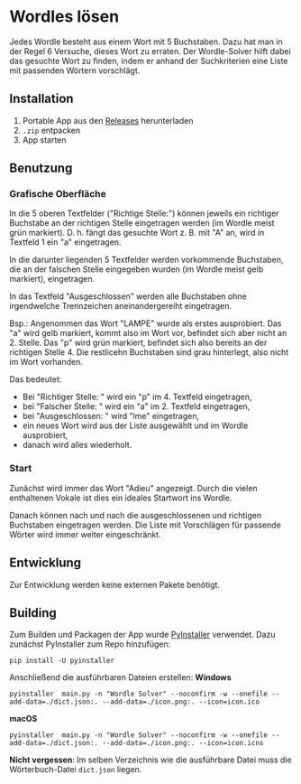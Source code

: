 # Wordles lösen
Jedes Wordle besteht aus einem Wort mit 5 Buchstaben. Dazu hat man in der Regel 6 Versuche, dieses Wort zu erraten.
Der Wordle-Solver hilft dabei das gesuchte Wort zu finden, indem er anhand der Suchkriterien eine Liste mit passenden Wörtern vorschlägt.

## Installation
1. Portable App aus den [Releases](https://github.com/marcbeat/wordle-solver/releases) herunterladen
2. `.zip` entpacken
3. App starten

## Benutzung
### Grafische Oberfläche
In die 5 oberen Textfelder ("Richtige Stelle:") können jeweils ein richtiger Buchstabe an der richtigen Stelle eingetragen werden (im Wordle meist grün markiert).
D. h. fängt das gesuchte Wort z. B. mit "A" an, wird in Textfeld 1 ein "a" eingetragen.

In die darunter liegenden 5 Textfelder werden vorkommende Buchstaben, die an der falschen Stelle eingegeben wurden (im Wordle meist gelb markiert), eingetragen.

In das Textfeld "Ausgeschlossen" werden alle Buchstaben ohne irgendwelche Trennzeichen aneinandergereiht eingetragen.

Bsp.: Angenommen das Wort "LAMPE" wurde als erstes ausprobiert. Das "a" wird gelb markiert, kommt also im Wort vor, befindet sich aber nicht an 2. Stelle. Das "p" wird grün markiert, befindet sich also bereits an der richtigen Stelle 4. Die restlicehn Buchstaben sind grau hinterlegt, also nicht im Wort vorhanden.

Das bedeutet:
- Bei "Richtiger Stelle: " wird ein "p" im 4. Textfeld eingetragen,
- bei "Falscher Stelle: " wird ein "a" im 2. Textfeld eingetragen,
- bei "Ausgeschlossen: " wird "lme" eingetragen,
- ein neues Wort wird aus der Liste ausgewählt und im Wordle ausprobiert,
- danach wird alles wiederholt.

### Start
Zunächst wird immer das Wort "Adieu" angezeigt. Durch die vielen enthaltenen Vokale ist dies ein ideales Startwort ins Wordle.

Danach können nach und nach die ausgeschlossenen und richtigen Buchstaben eingetragen werden. Die Liste mit Vorschlägen für passende Wörter wird immer weiter eingeschränkt.

## Entwicklung
Zur Entwicklung werden keine externen Pakete benötigt.

## Building
Zum Builden und Packagen der App wurde [PyInstaller](https://pyinstaller.org/en/stable/index.html) verwendet.
Dazu zunächst PyInstaller zum Repo hinzufügen:
```shell
pip install -U pyinstaller
```

Anschließend die ausführbaren Dateien erstellen:
**Windows**
```shell
pyinstaller  main.py -n "Wordle Solver" --noconfirm -w --onefile --add-data=./dict.json:. --add-data=./icon.png:. --icon=icon.ico
```
**macOS**
```shell
pyinstaller  main.py -n "Wordle Solver" --noconfirm -w --onefile --add-data=./dict.json:. --add-data=./icon.png:. --icon=icon.icns
```


**Nicht vergessen**: Im selben Verzeichnis wie die ausführbare Datei muss die Wörterbuch-Datei `dict.json` liegen.